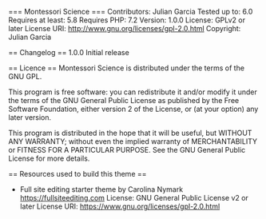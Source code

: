=== Montessori Science ===
Contributors: Julian Garcia
Tested up to: 6.0
Requires at least: 5.8
Requires PHP: 7.2
Version: 1.0.0
License: GPLv2 or later
License URI: http://www.gnu.org/licenses/gpl-2.0.html
Copyright: Julian Garcia

== Changelog ==
1.0.0 Initial release

== Licence ==
Montessori Science is distributed under the terms of the GNU GPL.

This program is free software: you can redistribute it and/or modify
it under the terms of the GNU General Public License as published by
the Free Software Foundation, either version 2 of the License, or
(at your option) any later version.

This program is distributed in the hope that it will be useful,
but WITHOUT ANY WARRANTY; without even the implied warranty of
MERCHANTABILITY or FITNESS FOR A PARTICULAR PURPOSE. See the
GNU General Public License for more details.

== Resources used to build this theme ==
* Full site editing starter theme by Carolina Nymark
https://fullsiteediting.com
License: GNU General Public License v2 or later
License URI: https://www.gnu.org/licenses/gpl-2.0.html
